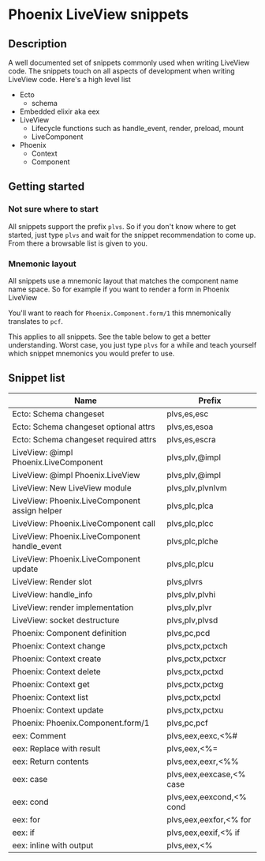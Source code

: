 # Phoenix LiveView snippets

## Description

A well documented set of snippets commonly used when writing LiveView code. The snippets touch on all aspects of development when writing LiveView
code. Here's a high level list

- Ecto
  - schema
- Embedded elixir aka eex
- LiveView
  - Lifecycle functions such as handle_event, render, preload, mount
  - LiveComponent
- Phoenix
  - Context
  - Component

## Getting started

### Not sure where to start

All snippets support the prefix `plvs`. So if you don't know where to get started, just type `plvs` and wait for the
snippet recommendation to come up. From there a browsable list is given to you.

### Mnemonic layout

All snippets use a mnemonic layout that matches the component name name space. So for example if you want to render a form in Phoenix LiveView

You'll want to reach for `Phoenix.Component.form/1` this mnemonically translates to `pcf`.

This applies to all snippets. See the table below to get a better understanding. Worst case, you just type `plvs` for a while and
teach yourself which snippet mnemonics you would prefer to use.

## Snippet list

| Name                                          | Prefix                   |
| --------------------------------------------- | ------------------------ |
| Ecto: Schema changeset                        | plvs,es,esc              |
| Ecto: Schema changeset optional attrs         | plvs,es,esoa             |
| Ecto: Schema changeset required attrs         | plvs,es,escra            |
| LiveView: @impl Phoenix.LiveComponent         | plvs,plv,@impl           |
| LiveView: @impl Phoenix.LiveView              | plvs,plv,@impl           |
| LiveView: New LiveView module                 | plvs,plv,plvnlvm         |
| LiveView: Phoenix.LiveComponent assign helper | plvs,plc,plca            |
| LiveView: Phoenix.LiveComponent call          | plvs,plc,plcc            |
| LiveView: Phoenix.LiveComponent handle_event  | plvs,plc,plche           |
| LiveView: Phoenix.LiveComponent update        | plvs,plc,plcu            |
| LiveView: Render slot                         | plvs,plvrs               |
| LiveView: handle_info                         | plvs,plv,plvhi           |
| LiveView: render implementation               | plvs,plv,plvr            |
| LiveView: socket destructure                  | plvs,plv,plvsd           |
| Phoenix: Component definition                 | plvs,pc,pcd              |
| Phoenix: Context change                       | plvs,pctx,pctxch         |
| Phoenix: Context create                       | plvs,pctx,pctxcr         |
| Phoenix: Context delete                       | plvs,pctx,pctxd          |
| Phoenix: Context get                          | plvs,pctx,pctxg          |
| Phoenix: Context list                         | plvs,pctx,pctxl          |
| Phoenix: Context update                       | plvs,pctx,pctxu          |
| Phoenix: Phoenix.Component.form/1             | plvs,pc,pcf              |
| eex: Comment                                  | plvs,eex,eexc,<%#        |
| eex: Replace with result                      | plvs,eex,<%=             |
| eex: Return contents                          | plvs,eex,eexr,<%%        |
| eex: case                                     | plvs,eex,eexcase,<% case |
| eex: cond                                     | plvs,eex,eexcond,<% cond |
| eex: for                                      | plvs,eex,eexfor,<% for   |
| eex: if                                       | plvs,eex,eexif,<% if     |
| eex: inline with output                       | plvs,eex,<%              |
